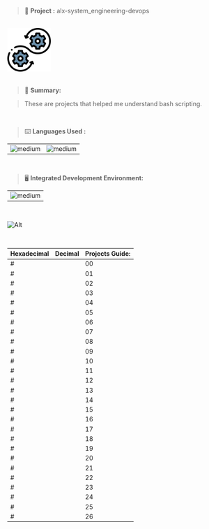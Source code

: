> 🚧 **Project :** alx-system_engineering-devops

<br>

<div>
  <a href="https://github.com/iamnotnato/alx-system_engineering-devops">
    <img src="https://github.com/iamnotnato/alx-system_engineering-devops/blob/master/images/logo.png" alt="Logo" width="100" height="100">
  </a>
</div>

<br>

> 📝 **Summary:**

> These are projects that helped me understand bash scripting.

<br>

> ⌨️ **Languages Used :**

<table>
  <tr>
    <td><img alt="medium" src="https://img.shields.io/badge/Shell_Script-121011?style=for-the-badge&logo=gnu-bash&logoColor=white"></td>
    <td><img alt="medium" src="https://img.shields.io/badge/Markdown-000000?style=for-the-badge&logo=markdown&logoColor=white"></td>
  </tr>
</table>

<br>

> 🖥️ **Integrated Development Environment:**

<table>
  <tr>
<td><img alt="medium" src="https://img.shields.io/badge/Emacs-%237F5AB6.svg?&style=for-the-badge&logo=gnu-emacs&logoColor=white"></td>
  </tr>
</table>

<br>

![Alt](https://repobeats.axiom.co/api/embed/91ac37b53e43b84fc8bee59df74f32cb4c53c465.svg "Repobeats analytics image")


<br>

| Hexadecimal |  Decimal | Projects Guide:                                                                                                                                             |
| ----------- | --- | ---------------------------------------------------------------------------------------------------------------------------------------------------------- |
| #  || 00 | [0x00 - Shell Basics](./0x00-shell_basics)                                                                                                                   | 
| #  || 01 | [0x01 - Shell Permissions](./0x01-shell_permissions)                                                                                                         |
| #  || 02 | [0x02 - Shell Redirections](./0x02-shell_redirections)                      	                                                                                | 
| #  || 03 | [0x03 - Shell Variables & Expansions](./0x03-shell_variables_expansions)                                                                                     | 
| #  || 04 | [0x04. Loops, conditions and parsing](./0x04-loops_conditions_and_parsing)                                                                                   | 
| #  || 05 | [0x05. Processes and signals](./0x05-processes_and_signals)                                                                                                  |
| #  || 06 | [0x06. Regular expression](./0x06-regular_expressions)                                                                                                       | 
| #  || 07 | [0x07. Networking basics #0](./0x07-networking_basics)                                                                                                       | 
| #  || 08 | [0x08. Networking basics #1](./0x08-networking_basics_2)                                                                                                     | 
| #  || 09 | [0x09. Web infrastructure design](./0x09-web_infrastructure_design)                                                                                          |
| #  || 10 | [0x0A. Configuration management](./0x0A-configuration_management)                                                                                            | 
| #  || 11 | [0x0B. SSH](./0x0B-ssh)                                                                                                                                      | 
| #  || 12 | [0x0C. Web server](./0x0C-web_server)                                                                                                                        | 
| #  || 13 | [0x0D. Web stack debugging #0](./0x0D-web_stack_debugging_0)                                                                                                 | 
| #  || 14 | [0x0E. Web stack debugging #1](./0x0E-web_stack_debugging_1)                                                                                                 |
| #  || 15 | [0x0F. Load balancer](./0x0F-load_balancer)                                                                                                                  | 
| #  || 16 | [0x10. HTTPS SSL](./0x10-https_ssl)                                                                                                                          | 
| #  || 17 | [0x11. What happens when you type google.com in your browser and press Enter](./0x11-what_happens_when_your_type_google_com_in_your_browser_and_press_enter) |
| #  || 18 | [0x12. Web stack debugging #2](./0x12-web_stack_debugging_2)                                                                                                 | 
| #  || 19 | [0x13. Firewall](./0x13-firewall)                                                                                                                            | 
| #  || 20 | [0x14. MySQL](./0x14-mysql)                                                                                                                                  | 
| #  || 21 | [0x15. API](./0x15-api)                                                                                                                                      |
| #  || 22 | [0x16. API advanced](./0x16-api_advanced)                                                                                                                    | 
| #  || 23 | [0x17. Web stack debugging #3](./0x17-web_stack_debugging_3)                                                                                                 |
| #  || 24 | [0x19. Postmortem](./0x19-postmortem)                                                                                                                        | 
| #  || 25 | [Attack is the best defense](./attack_is_the_best_defense)                                                                                                   | 
| #  || 26 | [Command line for the win](./command_line_for_the_win)                                                                                                       |
